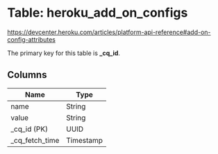 # Table: heroku_add_on_configs
https://devcenter.heroku.com/articles/platform-api-reference#add-on-config-attributes

The primary key for this table is **_cq_id**.


## Columns
| Name          | Type          |
| ------------- | ------------- |
|name|String|
|value|String|
|_cq_id (PK)|UUID|
|_cq_fetch_time|Timestamp|